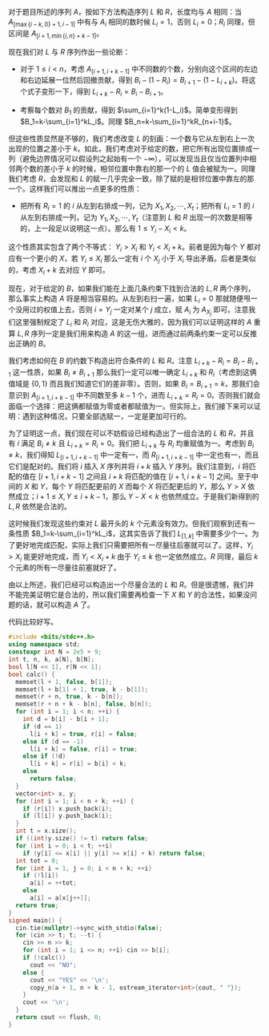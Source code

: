 对于题目所述的序列 $A$，按如下方法构造序列 $L$ 和 $R$，长度均与 $A$ 相同：当 $A_{[\max\{i-k,0\}+1,i-1]}$ 中有与 $A_i$ 相同的数时候 $L_i=1$，否则 $L_i=0$；$R_i$ 同理，但区间是 $A_{[i+1,\min\{i,n\}+k-1]}$。

现在我们对 $L$ 与 $R$ 序列作出一些论断：

+ 对于 $1\le i\lt n$，考虑 $A_{[i+1,i+k-1]}$ 中不同数的个数，分别向这个区间的左边和右边延展一位然后回撤贡献，得到 $B_i-(1-R_i)=B_{i+1}-(1-L_{i+k})$。将这个式子变形一下，得到 $L_{i+k}-R_i=B_i-B_{i+1}$。

+ 考察每个数对 $B_1$ 的贡献，得到 $\sum_{i=1}^k(1-L_i)$。简单变形得到 $B_1=k-\sum_{i=1}^kL_i$。同理 $B_n=k-\sum_{i=1}^kR_{n+i-1}$。

但这些性质显然是不够的，我们考虑改变 $L$ 的刻画：一个数与它从左到右上一次出现的位置之差小于 $k$。如此，我们考虑对于给定的数，把它所有出现位置排成一列（避免边界情况可以假设列之起始有一个 $-\infty$），可以发现当且仅当位置列中相邻两个数的差小于 $k$ 的时候，相邻位置中靠右的那一个的 $L$ 值会被赋为一。同理我们考虑 $R$，会发现和 $L$ 的赋一几乎完全一致，除了赋的是相邻位置中靠左的那一个。这样我们可以推出一点更多的性质：

+ 把所有 $R_i=1$ 的 $i$ 从左到右排成一列，记为 $X_1,X_2,\cdots,X_t$；把所有 $L_i=1$ 的 $i$ 从左到右排成一列，记为 $Y_1,X_2,\cdots,Y_t$（注意到 $L$ 和 $R$ 出现一的次数是相等的，上一段足以说明这一点）。那么有 $1\le Y_i-X_i\lt k$。

这个性质其实包含了两个不等式： $Y_i\gt X_i$ 和 $Y_i\lt X_i+k$。前者是因为每个 $Y$ 都对应有一个更小的 $X$，若 $Y_i\le X_i$ 那么一定有 $i$ 个 $X_j$ 小于 $X_i$ 导出矛盾。后者是类似的，考虑 $X_i+k$ 去对应 $Y$ 即可。

现在，对于给定的 $B$，如果我们能在上面几条约束下找到合法的 $L,R$ 两个序列，那么事实上构造 $A$ 将是相当容易的。从左到右扫一遍，如果 $L_i=0$ 那就随便甩一个没用过的权值上去，否则 $i=Y_j$ 一定对某个 $j$ 成立，赋 $A_i$ 为 $A_{X_j}$ 即可。注意我们这里强制规定了 $L_i$ 和 $R_i$ 对应，这是无伤大雅的，因为我们可以证明这样的 $A$ 重算 $L,R$ 序列一定是我们用来构造 $A$ 的这一组，进而通过前两条约束一定可以反推出正确的 $B$。

我们考虑如何在 $B$ 的约数下构造出符合条件的 $L$ 和 $R$。注意 $L_{i+k}-R_i=B_i-B_{i+1}$ 这一性质，如果 $B_i\not=B_{i+1}$ 那么我们一定可以唯一确定 $L_{i+k}$ 和 $R_i$（考虑到这俩值域是 $\{0,1\}$ 而且我们知道它们的差非零）。否则，如果 $B_i=B_{i+1}=k$，那我们会意识到 $A_{[i+1,i+k-1]}$ 中不同数至多 $k-1$ 个，进而 $L_{i+k}=R_{i}=0$。否则我们就会面临一个选择：把这俩都赋值为零或者都赋值为一。但实际上，我们接下来可以证明：遇到这种情况，只要全部选赋一，一定是更加可行的。

为了证明这一点，我们现在可以不妨假设已经构造出了一组合法的 $L$ 和 $R$，并且有 $i$ 满足 $B_i\not=k$ 且 $L_{i+k}=R_i=0$。我们把 $L_{i+k}$ 与 $R_i$ 均重赋值为一。考虑到 $B_i\not=k$，我们得知 $L_{[i+1,i+k-1]}$ 中一定有一，而 $R_{[i+1,i+k-1]}$ 中一定也有一，而且它们是配对的。我们将 $i$ 插入 $X$ 序列并将 $i+k$ 插入 $Y$ 序列。我们注意到，$i$ 将匹配的值在 $[i+1,i+k-1]$ 之间且 $i+k$ 将匹配的值在 $[i+1,i+k-1]$ 之间。至于中间的 $X$ 和 $Y$，每个 $Y$ 将匹配更前的 $X$ 而每个 $X$ 将匹配更后的 $Y$，那么 $Y\gt X$ 依然成立；$i+1\le X,Y\le i+k-1$，那么 $Y-X\lt k$ 也依然成立。于是我们新得到的 $L,R$ 依然是合法的。

这时候我们发现这些约束对 $L$ 最开头的 $k$ 个元素没有效力。但我们观察到还有一条性质 $B_1=k-\sum_{i=1}^kL_i$，这其实告诉了我们 $L_{[1,k]}$ 中需要多少个一。为了更好地完成匹配，实际上我们只需要把所有一尽量往后塞就可以了。这样，$Y_i\gt X_i$ 能更好地完成，而 $Y_i\lt X_i+k$ 由于 $Y_i\le k$ 也一定依然成立。$R$ 同理，最后 $k$ 个元素的所有一尽量往前塞就好了。

由以上所述，我们已经可以构造出一个尽量合法的 $L$ 和 $R$。但是很遗憾，我们并不能完美证明它是合法的，所以我们需要再检查一下 $X$ 和 $Y$ 的合法性，如果没问题的话，就可以构造 $A$ 了。

代码比较好写。

```cpp
#include <bits/stdc++.h>
using namespace std;
constexpr int N = 2e5 + 9;
int t, n, k, a[N], b[N];
bool l[N << 1], r[N << 1];
bool calc() {
  memset(l + 1, false, b[1]);
  memset(l + b[1] + 1, true, k - b[1]);
  memset(r + n, true, k - b[n]);
  memset(r + n + k - b[n], false, b[n]);
  for (int i = 1; i < n; ++i) {
    int d = b[i] - b[i + 1];
    if (d == 1)
      l[i + k] = true, r[i] = false;
    else if (d == -1)
      l[i + k] = false, r[i] = true;
    else if (!d)
      l[i + k] = r[i] = b[i] < k;
    else
      return false;
  }
  vector<int> x, y;
  for (int i = 1; i < n + k; ++i) {
    if (r[i]) x.push_back(i);
    if (l[i]) y.push_back(i);
  }
  int t = x.size();
  if ((int)y.size() != t) return false;
  for (int i = 0; i < t; ++i)
    if (y[i] <= x[i] || y[i] >= x[i] + k) return false;
  int tot = 0;
  for (int i = 1, j = 0; i < n + k; ++i)
    if (!l[i])
      a[i] = ++tot;
    else
      a[i] = a[x[j++]];
  return true;
}
signed main() {
  cin.tie(nullptr)->sync_with_stdio(false);
  for (cin >> t; t; --t) {
    cin >> n >> k;
    for (int i = 1; i <= n; ++i) cin >> b[i];
    if (!calc())
      cout << "NO";
    else {
      cout << "YES" << '\n';
      copy_n(a + 1, n + k - 1, ostream_iterator<int>{cout, " "});
    }
    cout << '\n';
  }
  return cout << flush, 0;
}
```